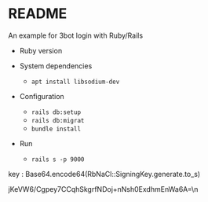 # README

An example for 3bot login with Ruby/Rails

* Ruby version

* System dependencies
  - ``apt install libsodium-dev``

* Configuration
  - `rails db:setup`
  - `rails db:migrat`
  - `bundle install`
 
  
* Run
  - `rails s -p 9000`

key : Base64.encode64(RbNaCl::SigningKey.generate.to_s)
 
jKeVW6/Cgpey7CCqhSkgrfNDoj+nNsh0ExdhmEnWa6A=\n